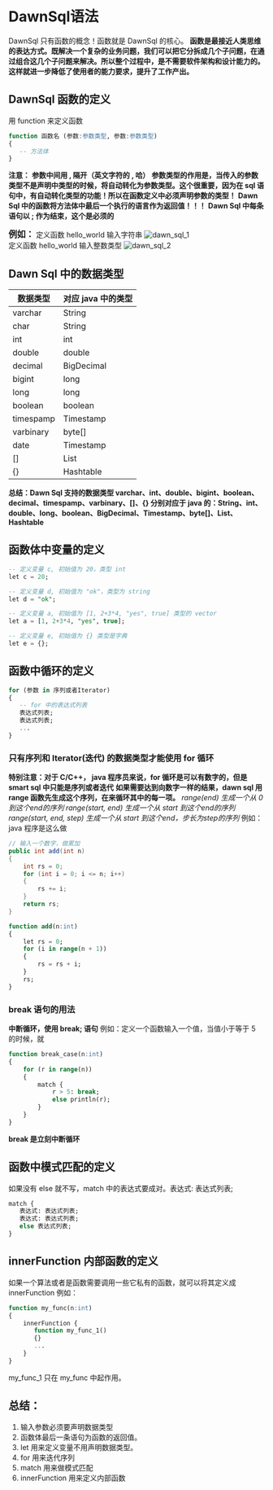 # DawnSql语法
DawnSql 只有函数的概念！函数就是 DawnSql 的核心。
**函数是最接近人类思维的表达方式。既解决一个复杂的业务问题，我们可以把它分拆成几个子问题，在通过组合这几个子问题来解决。所以整个过程中，是不需要软件架构和设计能力的。这样就进一步降低了使用者的能力要求，提升了工作产出。**

## DawnSql 函数的定义
用 function 来定义函数
```sql
function 函数名 (参数:参数类型, 参数:参数类型)
{
   -- 方法体
}
```
**注意：**
**参数中间用 , 隔开（英文字符的 , 哈）**
**参数类型的作用是，当传入的参数类型不是声明中类型的时候，将自动转化为参数类型。这个很重要，因为在 sql 语句中，有自动转化类型的功能！所以在函数定义中必须声明参数的类型！**
**Dawn Sql 中的函数将方法体中最后一个执行的语言作为返回值！！！**
**Dawn Sql 中每条语句以 ; 作为结束，这个是必须的**

<span style="font-size: larger;font-weight: bolder;">例如：</span>
定义函数 hello_world 输入字符串
![dawn_sql_1](/Users/chenfei/Documents/Java/MyGridGain/smart-sql/doc/smart_sql_img/dawn_sql_1.jpg)
<br/>
定义函数 hello_world 输入整数类型
![dawn_sql_2](/Users/chenfei/Documents/Java/MyGridGain/smart-sql/doc/smart_sql_img/dawn_sql_2.jpg)

## Dawn Sql 中的数据类型

| 数据类型   | 对应 java 中的类型 |
| ------ | ----- |
| varchar | String    |
| char | String    |
| int | int    |
| double | double    |
| decimal | BigDecimal    |
| bigint | long    |
| long | long    |
| boolean | boolean    |
| timespamp | Timestamp    |
| varbinary | byte[]    |
| date | Timestamp    |
| [] | List    |
| {} | Hashtable    |

**总结：Dawn Sql 支持的数据类型 varchar、int、double、bigint、boolean、decimal、timespamp、varbinary、[]、{} 分别对应于 java 的：String、int、double、long、boolean、BigDecimal、Timestamp、byte[]、List、Hashtable**

## 函数体中变量的定义
```sql
-- 定义变量 c, 初始值为 20，类型 int
let c = 20;

-- 定义变量 d, 初始值为 "ok"，类型为 string
let d = "ok";

-- 定义变量 a, 初始值为 [1, 2+3*4, "yes", true] 类型的 vector
let a = [1, 2+3*4, "yes", true];

-- 定义变量 e, 初始值为 {} 类型是字典
let e = {};
```

## 函数中循环的定义
```sql
for (参数 in 序列或者Iterator)
{
   -- for 中的表达式列表
   表达式列表;
   表达式列表;
   ...
}
```
### 只有序列和 Iterator(迭代) 的数据类型才能使用 for 循环

**特别注意：对于 C/C++， java 程序员来说，for 循环是可以有数字的，但是 smart sql 中只能是序列或者迭代**
**如果需要达到向数字一样的结果，dawn sql 用 range 函数先生成这个序列，在来循环其中的每一项。**
*range(end) 生成一个从 0 到这个end的序列*
*range(start, end) 生成一个从 start 到这个end的序列*
*range(start, end, step) 生成一个从 start 到这个end，步长为step的序列*
例如：
java 程序是这么做

```java
// 输入一个数字，做累加
public int add(int n)
{
    int rs = 0;
    for (int i = 0; i <= n; i++)
    {
        rs += i;
    }
    return rs;
}
```

```sql
function add(n:int)
{
    let rs = 0;
    for (i in range(n + 1))
    {
        rs = rs + i;
    }
    rs;
}
```
### break 语句的用法
**中断循环，使用 break; 语句**
例如：定义一个函数输入一个值，当值小于等于 5 的时候，就
```sql
function break_case(n:int)
{
    for (r in range(n))
    {
        match {
            r > 5: break;
            else println(r);
        }
    }
}
```
**break 是立刻中断循环**

## 函数中模式匹配的定义
如果没有 else 就不写，match 中的表达式要成对。表达式: 表达式列表;
```sql
match {
   表达式: 表达式列表;
   表达式: 表达式列表;
   else 表达式列表;
}
```

## innerFunction 内部函数的定义
如果一个算法或者是函数需要调用一些它私有的函数，就可以将其定义成 innerFunction
例如：
```sql
function my_func(n:int)
{
    innerFunction {
       function my_func_1()
       {}
       ...
    }
}
```
my_func_1 只在 my_func 中起作用。

## 总结：
1. 输入参数必须要声明数据类型
2. 函数体最后一条语句为函数的返回值。
3. let 用来定义变量不用声明数据类型。
4. for 用来迭代序列
5. match 用来做模式匹配
6. innerFunction 用来定义内部函数